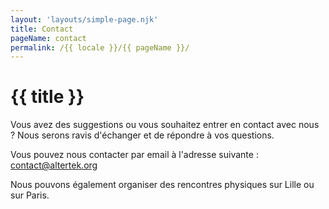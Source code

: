 ```yaml
---
layout: 'layouts/simple-page.njk'
title: Contact
pageName: contact
permalink: /{{ locale }}/{{ pageName }}/
---
```


# {{ title }}

Vous avez des suggestions ou vous souhaitez entrer en contact avec nous ?
Nous serons ravis d'échanger et de répondre à vos questions.

Vous pouvez nous contacter par email à l'adresse suivante : <contact@altertek.org>

Nous pouvons également organiser des rencontres physiques sur Lille ou sur Paris.
